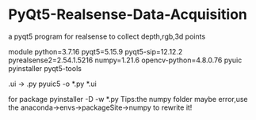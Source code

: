 # PyQt5-Realsense-Data-Acquisition
a pyqt5 program for realsense to collect depth,rgb,3d points

module python=3.7.16 pyqt5=5.15.9 pyqt5-sip=12.12.2 pyrealsense2=2.54.1.5216 numpy=1.21.6 opencv-python=4.8.0.76 pyuic pyinstaller pyqt5-tools

.ui -> .py 
pyuic5 -o *.py *.ui

for package
pyinstaller -D -w *.py
Tips:the numpy folder maybe error,use the anaconda->envs->packageSite->numpy to rewrite it!
